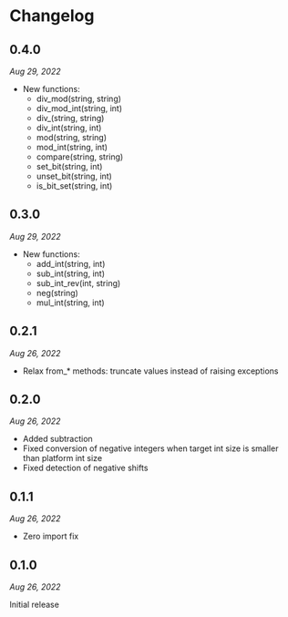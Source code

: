 # Changelog

## 0.4.0

*Aug 29, 2022*

* New functions:
  * div_mod(string, string)
  * div_mod_int(string, int)
  * div_(string, string)
  * div_int(string, int)
  * mod(string, string)
  * mod_int(string, int)
  * compare(string, string)
  * set_bit(string, int)
  * unset_bit(string, int)
  * is_bit_set(string, int)

## 0.3.0

*Aug 29, 2022*

* New functions:
  * add_int(string, int)
  * sub_int(string, int)
  * sub_int_rev(int, string)
  * neg(string)
  * mul_int(string, int)

## 0.2.1

*Aug 26, 2022*

* Relax from_* methods: truncate values instead of raising exceptions

## 0.2.0

*Aug 26, 2022*

* Added subtraction
* Fixed conversion of negative integers when target int size is smaller than platform int size
* Fixed detection of negative shifts

## 0.1.1

*Aug 26, 2022*

* Zero import fix

## 0.1.0

*Aug 26, 2022*

Initial release
